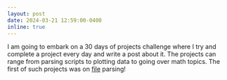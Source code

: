 ```yaml
---
layout: post
date: 2024-03-21 12:59:00-0400
inline: true
---
```


I am going to embark on a 30 days of projects challenge where I try and complete a project every day and write a post about it. The projects can range from parsing scripts to plotting data to going over math topics. The first of such projects was on [file](https://jonathjd.github.io/blog/2024/parsing-fastq/) parsing!